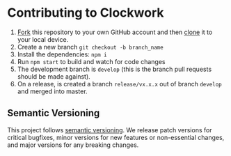 # Contributing to Clockwork


1. [Fork](https://help.github.com/articles/fork-a-repo/) this repository to your own GitHub account and then [clone](https://help.github.com/articles/cloning-a-repository/) it to your local device.
2. Create a new branch `git checkout -b branch_name`
3. Install the dependencies: `npm i`
4. Run `npm start` to build and watch for code changes
5. The development branch is `develop` (this is the branch pull requests should be made against). 
6. On a release, is created a branch `release/vx.x.x` out of branch `develop` and merged into master.

## Semantic Versioning

This project follows [semantic versioning](https://semver.org/). We release patch versions for critical bugfixes, minor versions for new features or non-essential changes, and major versions for any breaking changes.